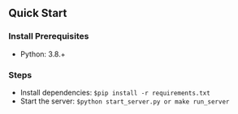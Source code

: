 ## Quick Start
### Install Prerequisites 
- Python: 3.8.+

### Steps
- Install dependencies: `$pip install -r requirements.txt`
- Start the server: `$python start_server.py or make run_server`

